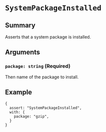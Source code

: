 # `SystemPackageInstalled`

## Summary

Asserts that a system package is installed.

## Arguments

### `package: string` (Required)

Then name of the package to install.

## Example

```json5
{
  assert: "SystemPackageInstalled",
  with: {
    package: "gzip",
  }
}
```
